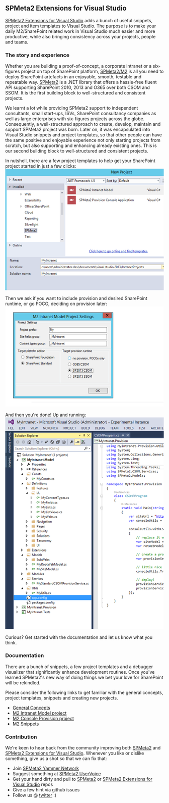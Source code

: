 ﻿---
Title: 'M2 VS Extensions Home'
Tile: true
TileTitle: 'M2 VS Extensions'
TileOrder: 20
TileLink: true
TileLinkOrder: 07
TileDescription: 'Useful Visual Studio snippets, project and item templates to bootstrap SPMeta2 based projects.'
---
## SPMeta2 Extensions for Visual Studio
[SPMeta2 Extensions for Visual Studio]("https://github.com/SubPointSolutions/spmeta2-vsixextensions") adds a bunch of useful snippets, project and item templates to Visual Studio. The purpose is to make your daily M2/SharePoint related work in Visual Studio much easier and more productive, while also bringing consistency across your projects, people and teams.

### The story and experience
Whether you are building a proof-of-concept, a corporate intranet or a six-figures project on top of SharePoint platform, 
[SPMeta2/M2]("https://github.com/SubPointSolutions/spmeta2") is all you need to deploy SharePoint artefacts in an enjoyable, smooth, testable and repeatable way. [SPMeta2]("https://github.com/SubPointSolutions/spmeta2") is a .NET library that offers a  hassle-free fluent API supporting SharePoint 2010, 2013 and O365 over both CSOM and SSOM. It is the first building block to well-structured and consistent projects.

We learnt a lot while providing SPMeta2 support to independent consultants, small start-ups, ISVs, SharePoint consultancy companies as well as large enterprises with six-figures projects across the globe. Consequently, a well-structured approach to create, develop, maintain and support SPMeta2 project was born. Later on, it was encapsulated into Visual Studio snippets and project templates, so that other people can have the same positive and enjoyable experience not only starting projects from scratch, but also supporting and enhancing already existing ones. This is our second building block to well-structured and consistent projects.

In nutshell, there are a few project templates to help get your SharePoint project started in just a few clicks:
<img src="_img/M2NewProjectWizard.png">

Then we ask if you want to include provision and desired SharePoint runtime, or go POCO, deciding on provision later:
<img src="_img/M2NewProjectWizard.Runtime.png">

And then you're done! Up and running:
<img src="_img/M2ModelProjectExpanded.png">

Curious? Get started with the documentation and let us know what you think.
### Documentation 
There are a bunch of snippets, a few project templates and a debugger visualizer that significantly enhance development routines. Once you've learned SPMeta2's new way of doing things we bet your love for SharePoint will be rekindled.

Please consider the following links to get familiar with the general concepts, project templates, snippets and creating new projects.

* [General Concepts](/SPMeta2-VS/getting-started)
* [M2 Intranet Model project](/SPMeta2-VS/getting-started/IntranetModelProjectTemplate)
* [M2 Console Provision project](/SPMeta2-VS/getting-started/ConsoleProvisionProjectTemplate)
* [M2 Snippets](/SPMeta2-VS/getting-started/Snippets)

### Contribution
We're keen to hear back from the community improving both [SPMeta2](https://github.com/SubPointSolutions/spmeta2) and [SPMeta2 Extensions for Visual Studio](https://github.com/SubPointSolutions/spmeta2-vsixextensions). Whenever you like or dislike something, give us a shot so that we can fix that:
* Join [SPMeta2 Yammer Network](https://www.yammer.com/spmeta2feedback)
* Suggest something at [SPMeta2 UserVoice](https://subpointsolutions.uservoice.com)
* Get your hand dirty and pull to [SPMeta2](https://github.com/SubPointSolutions/spmeta2) or [SPMeta2 Extensions for Visual Studio](https://github.com/SubPointSolutions/spmeta2-vsixextensions) repos
* Give a few hint via github issues
* Follow us @ [twitter](https://twitter.com/spmeta2) :)